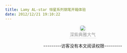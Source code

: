 ```yaml
---
title: Lamy AL-star 恒星系列钢笔开箱体验
date: 2012/12/21 19:10:22
---
```


<center style="font-size=6px"> <img style="border-radius: 0.3125em; box-shadow: 0 2px 4px 0 rgba(34,36,38,.12),0 2px 10px 0 rgba(34,36,38,.08);" src="../../../../IMG/IMG_1991.JPG"/> <br> <div style="color:orange; border-bottom: 1px solid #d9d9d9; display: inline-block; color: #999; padding: 2px;">深紫典雅大气</div> </center>

<p style="text-align:center";>---------访客没有本文阅读权限---------</p>